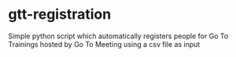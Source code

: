 # gtt-registration
Simple python script which automatically registers people for Go To Trainings hosted by Go To Meeting using a csv file as input
